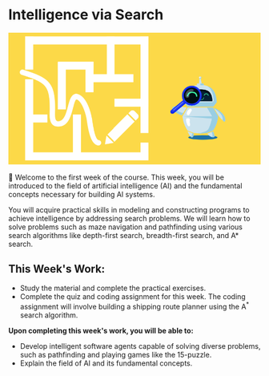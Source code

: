 # Intelligence via Search

<p align="center">
  <img src="../images/path-finding-img1.png" alt="pathfinding" />
</p>
👋 Welcome to the first week of the course. This week, you will be introduced to the field of artificial intelligence (AI) and the fundamental concepts necessary for building AI systems.

You will acquire practical skills in modeling and constructing programs to achieve intelligence by addressing search problems. We will learn how to solve problems such as maze navigation and pathfinding using various search algorithms like depth-first search, breadth-first search, and A\* search.

## This Week's Work:

- Study the material and complete the practical exercises.
- Complete the quiz and coding assignment for this week. The coding assignment will involve building a shipping route planner using the A<sup>*</sup> search algorithm.

**Upon completing this week's work, you will be able to:**

- Develop intelligent software agents capable of solving diverse problems, such as pathfinding and playing games like the 15-puzzle.
- Explain the field of AI and its fundamental concepts.
